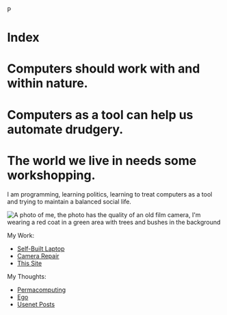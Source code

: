 P
# Index
# Computers should work with and within nature.
# Computers as a tool can help us automate drudgery.
# The world we live in needs some workshopping.

I am programming, learning politics, learning to treat computers as a tool and trying to maintain a balanced social life.

![A photo of me, the photo has the quality of an old film camera, I'm wearing a red coat in a green area with trees and bushes in the background](profile.jpeg)

My Work:
- [Self-Built Laptop]()
- [Camera Repair]()
- [This Site]()


My Thoughts:
- [Permacomputing]()
- [Ego]()
- [Usenet Posts]()